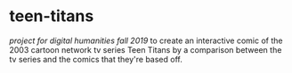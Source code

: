 # teen-titans
*project for digital humanities fall 2019*
to create an interactive comic of the 2003 cartoon network tv series Teen Titans by a comparison between the tv series and the comics that they're based off.
